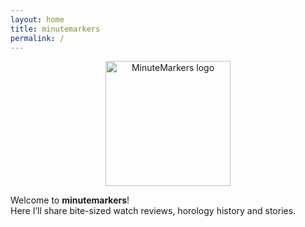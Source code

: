 ```yaml
---
layout: home
title: minutemarkers
permalink: /
---
```


<p align="center">
  <img src="{{ '/assets/images/logo.png' | relative_url }}"
       alt="MinuteMarkers logo"
       width="200" />
</p>

Welcome to **minutemarkers**!  
Here I’ll share bite-sized watch reviews, horology history and stories. 
